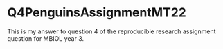 # Q4PenguinsAssignmentMT22
This is my answer to question 4 of the reproducible research assignment question for MBIOL year 3. 
